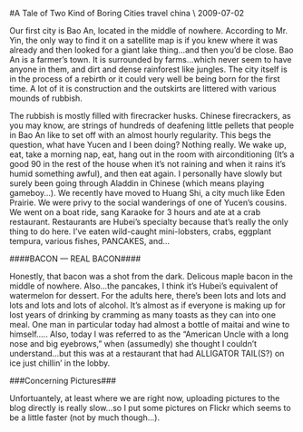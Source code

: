 <!-- layout: post
categories:
- travel
- china
title: A Tale of Two Kind of Boring Cities
-->
#A Tale of Two Kind of Boring Cities
<tag>travel</tag> <tag>china</tag> \\ 2009-07-02

Our first city is Bao An, located in the middle of nowhere. According to Mr. Yin, the only way to find it on a satellite map is if you knew where it was already and then looked for a giant lake thing…and then you’d be close. Bao An is a farmer’s town. It is surrounded by farms…which never seem to have anyone in them, and dirt and dense rainforest like jungles. The city itself is in the process of a rebirth or it could very well be being born for the first time. A lot of it is construction and the outskirts are littered with various mounds of rubbish.
<!-- more -->

The rubbish is mostly filled with firecracker husks. Chinese firecrackers, as you may know, are strings of hundreds of deafening little pellets that people in Bao An like to set off with an almost hourly regularity. This begs the question, what have Yucen and I been doing? Nothing really. We wake up, eat, take a morning nap, eat, hang out in the room with airconditioning (It’s a good 90 in the rest of the house when it’s not raining and when it rains it’s humid something awful), and then eat again. I personally have slowly but surely been going through Aladdin in Chinese (which means playing gameboy…). We recently have moved to Huang Shi, a city much like Eden Prairie. We were privy to the social wanderings of one of Yucen’s cousins. We went on a boat ride, sang Karaoke for 3 hours and ate at a crab restaurant. Restaurants are Hubei’s specialty because that’s really the only thing to do here. I’ve eaten wild-caught mini-lobsters, crabs, eggplant tempura, various fishes, PANCAKES, and…

####BACON — REAL BACON####

Honestly, that bacon was a shot from the dark. Delicous maple bacon in the middle of nowhere. Also…the pancakes, I think it’s Hubei’s equivalent of watermelon for dessert. For the adults here, there’s been lots and lots and lots and lots and lots of alcohol. It’s almost as if everyone is making up for lost years of drinking by cramming as many toasts as they can into one meal. One man in particular today had almost a bottle of maitai and wine to himself….. Also, today I was referred to as the “American Uncle with a long nose and big eyebrows,” when (assumedly) she thought I couldn’t understand…but this was at a restaurant that had ALLIGATOR TAIL(S?) on ice just chillin’ in the lobby.

###Concerning Pictures###

Unfortuantely, at least where we are right now, uploading pictures to the blog directly is really slow…so I put some pictures on Flickr which seems to be a little faster (not by much though…).


